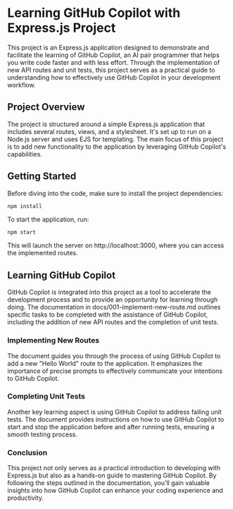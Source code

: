 # Learning GitHub Copilot with Express.js Project

This project is an Express.js application designed to demonstrate and facilitate the learning of GitHub Copilot, an AI pair programmer that helps you write code faster and with less effort. Through the implementation of new API routes and unit tests, this project serves as a practical guide to understanding how to effectively use GitHub Copilot in your development workflow.

## Project Overview

The project is structured around a simple Express.js application that includes several routes, views, and a stylesheet. It's set up to run on a Node.js server and uses EJS for templating. The main focus of this project is to add new functionality to the application by leveraging GitHub Copilot's capabilities.


## Getting Started

Before diving into the code, make sure to install the project dependencies:

```bash
npm install
```
To start the application, run:

```
npm start
```

This will launch the server on http://localhost:3000, where you can access the implemented routes.

## Learning GitHub Copilot
GitHub Copilot is integrated into this project as a tool to accelerate the development process and to provide an opportunity for learning through doing. The documentation in docs/001-implement-new-route.md outlines specific tasks to be completed with the assistance of GitHub Copilot, including the addition of new API routes and the completion of unit tests.

### Implementing New Routes
The document guides you through the process of using GitHub Copilot to add a new "Hello World" route to the application. It emphasizes the importance of precise prompts to effectively communicate your intentions to GitHub Copilot.

### Completing Unit Tests
Another key learning aspect is using GitHub Copilot to address failing unit tests. The document provides instructions on how to use GitHub Copilot to start and stop the application before and after running tests, ensuring a smooth testing process.

### Conclusion
This project not only serves as a practical introduction to developing with Express.js but also as a hands-on guide to mastering GitHub Copilot. By following the steps outlined in the documentation, you'll gain valuable insights into how GitHub Copilot can enhance your coding experience and productivity.

